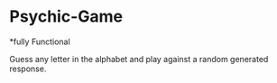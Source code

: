 # Psychic-Game 
*fully Functional

Guess any letter in the alphabet and play against a random generated response.